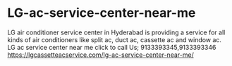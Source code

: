 # LG-ac-service-center-near-me
LG air conditioner service center in Hyderabad is providing a service for all kinds of air conditioners like split ac, duct ac, cassette ac and window ac. LG ac service center near me click to call Us; 9133393345,9133393346 https://lgcassetteacservice.com/lg-ac-service-center-near-me/
